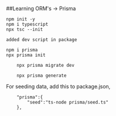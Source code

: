 ##Learning ORM's -> Prisma

```
npm init -y
npm i typescript
npx tsc --init

added dev script in package

npm i prisma
npx prisma init

```

```
    npx prisma migrate dev

    npx prisma generate
```

For seeding data, add this to package.json,
```
    "prisma":{
        "seed":"ts-node prisma/seed.ts"
    },
```